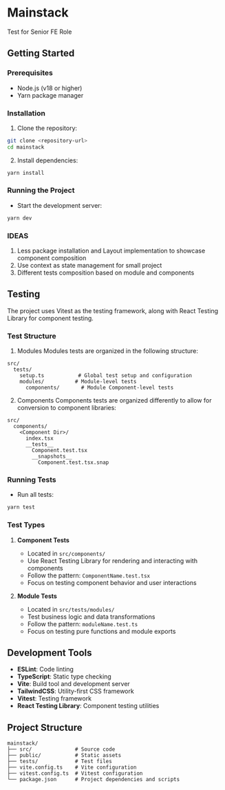 # Mainstack

Test for Senior FE Role

## Getting Started

### Prerequisites

- Node.js (v18 or higher)
- Yarn package manager

### Installation

1. Clone the repository:
```bash
git clone <repository-url>
cd mainstack
```

2. Install dependencies:
```bash
yarn install
```

### Running the Project

- Start the development server:
```bash
yarn dev
```

### IDEAS
1. Less package installation and Layout implementation to showcase component composition
2. Use context as state management for small project
3. Different tests composition based on module and components

## Testing

The project uses Vitest as the testing framework, along with React Testing Library for component testing.

### Test Structure
1. Modules
Modules tests are organized in the following structure:
```
src/
  tests/
    setup.ts           # Global test setup and configuration
    modules/          # Module-level tests
      components/       # Module Component-level tests
```
2. Components
  Components tests are organized differently to allow for conversion to component libraries:

```
src/
  components/
    <Component Dir>/
      index.tsx
      __tests__
        Component.test.tsx
        __snapshots__
          Component.test.tsx.snap
```
### Running Tests

- Run all tests:
```bash
yarn test
```


### Test Types

1. **Component Tests**
   - Located in `src/components/`
   - Use React Testing Library for rendering and interacting with components
   - Follow the pattern: `ComponentName.test.tsx`
   - Focus on testing component behavior and user interactions

2. **Module Tests**
   - Located in `src/tests/modules/`
   - Test business logic and data transformations
   - Follow the pattern: `moduleName.test.ts`
   - Focus on testing pure functions and module exports


## Development Tools

- **ESLint**: Code linting
- **TypeScript**: Static type checking
- **Vite**: Build tool and development server
- **TailwindCSS**: Utility-first CSS framework
- **Vitest**: Testing framework
- **React Testing Library**: Component testing utilities

## Project Structure

```
mainstack/
├── src/              # Source code
├── public/           # Static assets
├── tests/            # Test files
├── vite.config.ts    # Vite configuration
├── vitest.config.ts  # Vitest configuration
└── package.json      # Project dependencies and scripts
```
